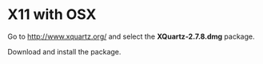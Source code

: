 # X11 with OSX

Go to http://www.xquartz.org/ and select the **XQuartz-2.7.8.dmg** package.

Download and install the package.
